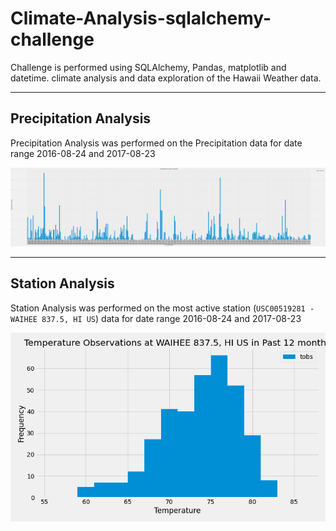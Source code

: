# Climate-Analysis-sqlalchemy-challenge

Challenge is performed using SQLAlchemy, Pandas, matplotlib and datetime. climate analysis and data exploration of the Hawaii Weather data. 

---

## Precipitation Analysis 

Precipitation Analysis was performed on the Precipitation data for date range 2016-08-24 and 2017-08-23

![Precipitation-plot](Images/PrecipitationForYear.png)

---

## Station Analysis

Station Analysis was performed on the most active station (`USC00519281 - WAIHEE 837.5, HI US`) data for date range 2016-08-24 and 2017-08-23

![Temperature-observations-plot](Images/TemperatureObservationsForYear.png)